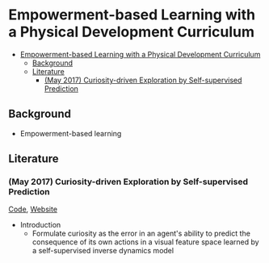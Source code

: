 # Empowerment-based Learning with a Physical Development Curriculum

- [Empowerment-based Learning with a Physical Development Curriculum](#empowerment-based-learning-with-a-physical-development-curriculum)
  - [Background](#background)
  - [Literature](#literature)
    - [(May 2017) Curiosity-driven Exploration by Self-supervised Prediction](#may-2017-curiosity-driven-exploration-by-self-supervised-prediction)

## Background

- Empowerment-based learning

## Literature

### (May 2017) Curiosity-driven Exploration by Self-supervised Prediction

[Code](https://github.com/pathak22/noreward-rl), [Website](https://pathak22.github.io/noreward-rl/)

- Introduction
  - Formulate curiosity as the error in an agent's ability to predict the consequence of its own actions in a visual feature space learned by a self-supervised inverse dynamics model
